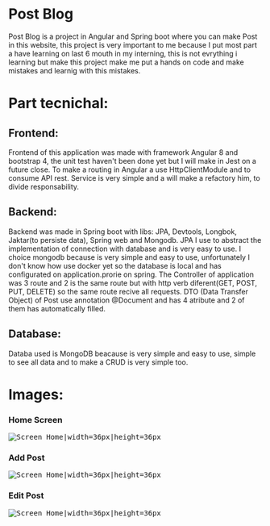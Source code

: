# Post Blog

Post Blog is a project in Angular and Spring boot where you can make Post in this website, this project is very important to me because I put most part a have learning on last 6 mouth in my interning, this is not evrything i learning but make this project make me put a hands on code and make mistakes and learnig with this mistakes.

# Part tecnichal:

## Frontend: 
Frontend of this application was made with framework Angular 8 and bootstrap 4, the unit test haven't been done yet but I will make in Jest on a future close.
To make a routing in Angular a use HttpClientModule and to consume API rest. Service is very simple and a will make a refactory him, to divide responsability.

## Backend:
Backend was made in Spring boot with libs: JPA, Devtools, Longbok, Jaktar(to persiste data), Spring web and Mongodb. JPA I use to abstract the implementation of connection with database and is very easy to use. I choice mongodb because is very simple and easy to use, unfortunately I don't know how use docker yet so the database is local and has configurated on application.prorie on spring. 
The Controller of application was 3 route and 2 is the same route but with http verb diferent(GET, POST, PUT, DELETE) so the same route recive all requests. 
DTO (Data Transfer Object) of Post use annotation @Document and has 4 atribute and 2 of them has automatically filled.

## Database:

Databa used is MongoDB beacause is very simple and easy to use, simple to see all data and to make a CRUD is very simple too.

# Images:
### Home Screen
<kbd>![Screen Home|width=36px|height=36px](https://github.com/LuccasTraumer/learning_both/blob/master/imgs_ex/page_home.png)</kbd>

### Add Post
<kbd>![Screen Home|width=36px|height=36px](https://raw.githubusercontent.com/LuccasTraumer/learning_both/master/imgs_ex/page_save.png?token=AD5NGI2OP4MMON7SBYAFGRS7I6GGW)</kbd>

### Edit Post
<kbd>![Screen Home|width=36px|height=36px](https://raw.githubusercontent.com/LuccasTraumer/learning_both/master/imgs_ex/page_edit.png?token=AD5NGI4SMTCBDFI2MSO54NC7I6GGY)</kbd>

